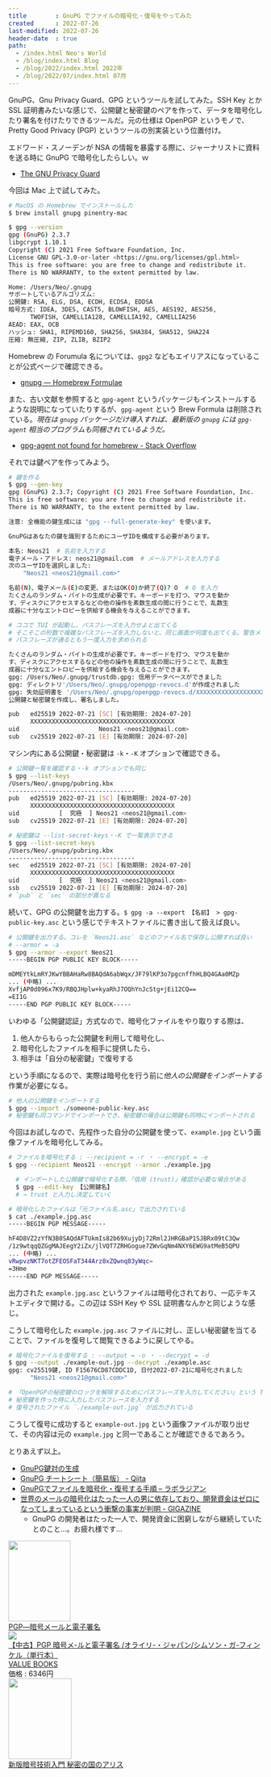 ```yaml
---
title        : GnuPG でファイルの暗号化・復号をやってみた
created      : 2022-07-26
last-modified: 2022-07-26
header-date  : true
path:
  - /index.html Neo's World
  - /blog/index.html Blog
  - /blog/2022/index.html 2022年
  - /blog/2022/07/index.html 07月
---
```


GnuPG、Gnu Privacy Guard、GPG というツールを試してみた。SSH Key とか SSL 証明書みたいな感じで、公開鍵と秘密鍵のペアを作って、データを暗号化したり署名を付けたりできるツールだ。元の仕様は OpenPGP というモノで、Pretty Good Privacy (PGP) というツールの別実装という位置付け。

エドワード・スノーデンが NSA の情報を暴露する際に、ジャーナリストに資料を送る時に GnuPG で暗号化したらしい。ｗ

- [The GNU Privacy Guard](https://gnupg.org/)

今回は Mac 上で試してみた。

```bash
# MacOS の Homebrew でインストールした
$ brew install gnupg pinentry-mac

$ gpg --version
gpg (GnuPG) 2.3.7
libgcrypt 1.10.1
Copyright (C) 2021 Free Software Foundation, Inc.
License GNU GPL-3.0-or-later <https://gnu.org/licenses/gpl.html>
This is free software: you are free to change and redistribute it.
There is NO WARRANTY, to the extent permitted by law.

Home: /Users/Neo/.gnupg
サポートしているアルゴリズム:
公開鍵: RSA, ELG, DSA, ECDH, ECDSA, EDDSA
暗号方式: IDEA, 3DES, CAST5, BLOWFISH, AES, AES192, AES256,
      TWOFISH, CAMELLIA128, CAMELLIA192, CAMELLIA256
AEAD: EAX, OCB
ハッシュ: SHA1, RIPEMD160, SHA256, SHA384, SHA512, SHA224
圧縮: 無圧縮, ZIP, ZLIB, BZIP2
```

Homebrew の Forumula 名については、`gpg2` などもエイリアスになっていることが公式ページで確認できる。

- [gnupg — Homebrew Formulae](https://formulae.brew.sh/formula/gnupg)

また、古い文献を参照すると `gpg-agent` というパッケージもインストールするような説明になっていたりするが、`gpg-agent` という Brew Formula は削除されている。*現在は `gnupg` パッケージだけ導入すれば、最新版の `gnupg` には `gpg-agent` 相当のプログラムも同梱されているようだ。*

- [gpg-agent not found for homebrew - Stack Overflow](https://stackoverflow.com/questions/52435650/gpg-agent-not-found-for-homebrew)

それでは鍵ペアを作ってみよう。

```bash
# 鍵を作る
$ gpg --gen-key
gpg (GnuPG) 2.3.7; Copyright (C) 2021 Free Software Foundation, Inc.
This is free software: you are free to change and redistribute it.
There is NO WARRANTY, to the extent permitted by law.

注意: 全機能の鍵生成には "gpg --full-generate-key" を使います。

GnuPGはあなたの鍵を識別するためにユーザIDを構成する必要があります。

本名: Neos21  # 名前を入力する
電子メール・アドレス: neos21@gmail.com  # メールアドレスを入力する
次のユーザIDを選択しました:
    "Neos21 <neos21@gmail.com>"

名前(N)、電子メール(E)の変更、またはOK(O)か終了(Q)? O  # O を入力
たくさんのランダム・バイトの生成が必要です。キーボードを打つ、マウスを動か
す、ディスクにアクセスするなどの他の操作を素数生成の間に行うことで、乱数生
成器に十分なエントロピーを供給する機会を与えることができます。

# ココで TUI が起動し、パスフレーズを入力せよと出てくる
# そこそこの桁数で複雑なパスフレーズを入力しないと、同じ画面が何度も出てくる。警告メッセージなどがないので分かりにくい
# パスフレーズが通るともう一度入力を求められる

たくさんのランダム・バイトの生成が必要です。キーボードを打つ、マウスを動か
す、ディスクにアクセスするなどの他の操作を素数生成の間に行うことで、乱数生
成器に十分なエントロピーを供給する機会を与えることができます。
gpg: /Users/Neo/.gnupg/trustdb.gpg: 信用データベースができました
gpg: ディレクトリ'/Users/Neo/.gnupg/openpgp-revocs.d'が作成されました
gpg: 失効証明書を '/Users/Neo/.gnupg/openpgp-revocs.d/XXXXXXXXXXXXXXXXXXXXXXXXXXXXXXXXXXXXXXXX.rev' に保管しました。
公開鍵と秘密鍵を作成し、署名しました。

pub   ed25519 2022-07-21 [SC] [有効期限: 2024-07-20]
      XXXXXXXXXXXXXXXXXXXXXXXXXXXXXXXXXXXXXXXX
uid                      Neos21 <neos21@gmail.com>
sub   cv25519 2022-07-21 [E] [有効期限: 2024-07-20]
```

マシン内にある公開鍵・秘密鍵は `-k`・`-K` オプションで確認できる。

```bash
# 公開鍵一覧を確認する・-k オプションでも同じ
$ gpg --list-keys
/Users/Neo/.gnupg/pubring.kbx
-----------------------------------
pub   ed25519 2022-07-21 [SC] [有効期限: 2024-07-20]
      XXXXXXXXXXXXXXXXXXXXXXXXXXXXXXXXXXXXXXXX
uid           [  究極  ] Neos21 <neos21@gmail.com>
sub   cv25519 2022-07-21 [E] [有効期限: 2024-07-20]

# 秘密鍵は --list-secret-keys・-K で一覧表示できる
$ gpg --list-secret-keys
/Users/Neo/.gnupg/pubring.kbx
-----------------------------------
sec   ed25519 2022-07-21 [SC] [有効期限: 2024-07-20]
      XXXXXXXXXXXXXXXXXXXXXXXXXXXXXXXXXXXXXXXX
uid           [  究極  ] Neos21 <neos21@gmail.com>
ssb   cv25519 2022-07-21 [E] [有効期限: 2024-07-20]
# `pub` と `sec` の部分が異なる
```

続いて、GPG の公開鍵を出力する。`$ gpg -a --export 【名前】 > gpg-public-key.asc` という感じでテキストファイルに書き出して扱えば良い。

```bash
# 公開鍵を出力する。コレを `Neos21.asc` などのファイル名で保存し公開すれば良い
# --armor = -a
$ gpg --armor --export Neos21
-----BEGIN PGP PUBLIC KEY BLOCK-----

mDMEYtkLmRYJKwYBBAHaRw8BAQdA6abWqx/JF79lKP3o7pgcnffhHLBQ4GAa0MZp
... (中略) ...
XvfjAP0d096x7K9/RBQJHplw+kyaRhJ7OQhYnJcStg+jEi12CQ==
=EI1G
-----END PGP PUBLIC KEY BLOCK-----
```

いわゆる「公開鍵認証」方式なので、暗号化ファイルをやり取りする際は、

1. 他人からもらった公開鍵を利用して暗号化し、
2. 暗号化したファイルを相手に提供したら、
3. 相手は「自分の秘密鍵」で復号する

という手順になるので、実際は暗号化を行う前に*他人の公開鍵をインポートする*作業が必要になる。

```bash
# 他人の公開鍵をインポートする
$ gpg --import ./someone-public-key.asc
# 秘密鍵も同コマンドでインポートでき、秘密鍵の場合は公開鍵も同時にインポートされる
```

今回はお試しなので、先程作った自分の公開鍵を使って、`example.jpg` という画像ファイルを暗号化してみる。

```bash
# ファイルを暗号化する : --recipient = -r ・ --encrypt = -e
$ gpg --recipient Neos21 --encrypt --armor ./example.jpg

  # インポートした公開鍵で暗号化する際、「信用 (trust)」確認が必要な場合がある
  $ gpg --edit-key 【公開鍵名】
  # → trust と入力し決定していく

# 暗号化したファイルは「元ファイル名.asc」で出力されている
$ cat ./example.jpg.asc
-----BEGIN PGP MESSAGE-----

hF4D8VZ2zYfN3B0SAQdAFTUkmIs82b69XujyDj72Rml2JHRGBaP1SJBRx09tC3Qw
/1z9wtqqQZGgMAJEegY2iZx/jlVQT7ZRHGogue7ZWvGqNm4NXY6EWG9atMeB5QPU
... (中略) ...
vRwpvzNKT7otZFEOSFaT344Arz8xZQwnq83yWqc=
=3Hme
-----END PGP MESSAGE-----
```

出力された `example.jpg.asc` というファイルは暗号化されており、一応テキストエディタで開ける。この辺は SSH Key や SSL 証明書なんかと同じような感じ。

こうして暗号化した `example.jpg.asc` ファイルに対し、正しい秘密鍵を当てることで、ファイルを復号して閲覧できるように戻してやる。

```bash
# 暗号化ファイルを復号する : --output = -o ・ --decrypt = -d
$ gpg --output ./example-out.jpg --decrypt ./example.asc
gpg: cv25519鍵, ID F15676CD87CDDC1D, 日付2022-07-21に暗号化されました
      "Neos21 <neos21@gmail.com>"

# 「OpenPGPの秘密鍵のロックを解除するためにパスフレーズを入力してください」という TUI が出てくる
# 秘密鍵を作った時に入力したパスフレーズを入力する
# 復号されたファイル `./example-out.jpg` が出力されている
```

こうして復号に成功すると `example-out.jpg` という画像ファイルが取り出せて、その内容は元の `example.jpg` と同一であることが確認できるであろう。

とりあえず以上。

- [GnuPG鍵対の生成](https://vinelinux.org/docs/vine6/developers-guide/gpg-gen-key.html)
- [GnuPG チートシート（簡易版） - Qiita](https://qiita.com/spiegel-im-spiegel/items/079d69282166281eb946)
- [GnuPGでファイルを暗号化・復号する手順 – ラボラジアン](https://laboradian.com/encrypt-with-gpg/)
- [世界のメールの暗号化はたった一人の男に依存しており、開発資金はゼロになってしまっているという衝撃の事実が判明 - GIGAZINE](https://gigazine.net/news/20150206-world-email-encryption-one-guy/)
  - GnuPG の開発者はたった一人で、開発資金に困窮しながら継続していたとのこと…。お疲れ様です…

<div class="ad-amazon">
  <div class="ad-amazon-image">
    <a href="https://www.amazon.co.jp/dp/4900900028?tag=neos21-22&amp;linkCode=osi&amp;th=1&amp;psc=1">
      <img src="https://m.media-amazon.com/images/I/5132396FFQL._SL160_.jpg" width="123" height="160">
    </a>
  </div>
  <div class="ad-amazon-info">
    <div class="ad-amazon-title">
      <a href="https://www.amazon.co.jp/dp/4900900028?tag=neos21-22&amp;linkCode=osi&amp;th=1&amp;psc=1">PGP―暗号メールと電子署名</a>
    </div>
  </div>
</div>

<div class="ad-rakuten">
  <div class="ad-rakuten-image">
    <a href="https://hb.afl.rakuten.co.jp/hgc/g00rakq2.waxyc16c.g00rakq2.waxydc7c/?pc=https%3A%2F%2Fitem.rakuten.co.jp%2Fvaboo%2Fsvox220527-0283%2F&amp;m=http%3A%2F%2Fm.rakuten.co.jp%2Fvaboo%2Fi%2F19497866%2F">
      <img src="https://thumbnail.image.rakuten.co.jp/@0_mall/vaboo/cabinet/noimage.jpg?_ex=128x128">
    </a>
  </div>
  <div class="ad-rakuten-info">
    <div class="ad-rakuten-title">
      <a href="https://hb.afl.rakuten.co.jp/hgc/g00rakq2.waxyc16c.g00rakq2.waxydc7c/?pc=https%3A%2F%2Fitem.rakuten.co.jp%2Fvaboo%2Fsvox220527-0283%2F&amp;m=http%3A%2F%2Fm.rakuten.co.jp%2Fvaboo%2Fi%2F19497866%2F">【中古】PGP 暗号メ-ルと電子署名 /オライリ-・ジャパン/シムソン・ガ-フィンケル（単行本）</a>
    </div>
    <div class="ad-rakuten-shop">
      <a href="https://hb.afl.rakuten.co.jp/hgc/g00rakq2.waxyc16c.g00rakq2.waxydc7c/?pc=https%3A%2F%2Fwww.rakuten.co.jp%2Fvaboo%2F&amp;m=http%3A%2F%2Fm.rakuten.co.jp%2Fvaboo%2F">VALUE BOOKS</a>
    </div>
    <div class="ad-rakuten-price">価格 : 6346円</div>
  </div>
</div>

<div class="ad-amazon">
  <div class="ad-amazon-image">
    <a href="https://www.amazon.co.jp/dp/B00H372H18?tag=neos21-22&amp;linkCode=osi&amp;th=1&amp;psc=1">
      <img src="https://m.media-amazon.com/images/I/51njmeGhpKL._SL160_.jpg" width="125" height="160">
    </a>
  </div>
  <div class="ad-amazon-info">
    <div class="ad-amazon-title">
      <a href="https://www.amazon.co.jp/dp/B00H372H18?tag=neos21-22&amp;linkCode=osi&amp;th=1&amp;psc=1">新版暗号技術入門 秘密の国のアリス</a>
    </div>
  </div>
</div>
